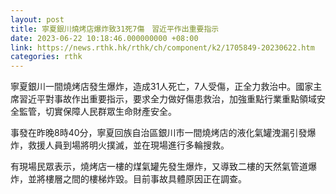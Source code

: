 ```yaml
---
layout: post
title: 寧夏銀川燒烤店爆炸致31死7傷　習近平作出重要指示
date: 2023-06-22 10:18:46.000000000 +08:00
link: https://news.rthk.hk/rthk/ch/component/k2/1705849-20230622.htm
categories: rthk
---
```


寧夏銀川一間燒烤店發生爆炸，造成31人死亡，7人受傷，正全力救治中。國家主席習近平對事故作出重要指示，要求全力做好傷患救治，加強重點行業重點領域安全監管，切實保障人民群眾生命財產安全。

事發在昨晚8時40分，寧夏回族自治區銀川市一間燒烤店的液化氣罐洩漏引發爆炸，救援人員到場將明火撲滅，並在現場進行多輪搜救。

有現場民眾表示，燒烤店一樓的煤氣罐先發生爆炸，又導致二樓的天然氣管道爆炸，並將樓層之間的樓梯炸毀。目前事故具體原因正在調查。
